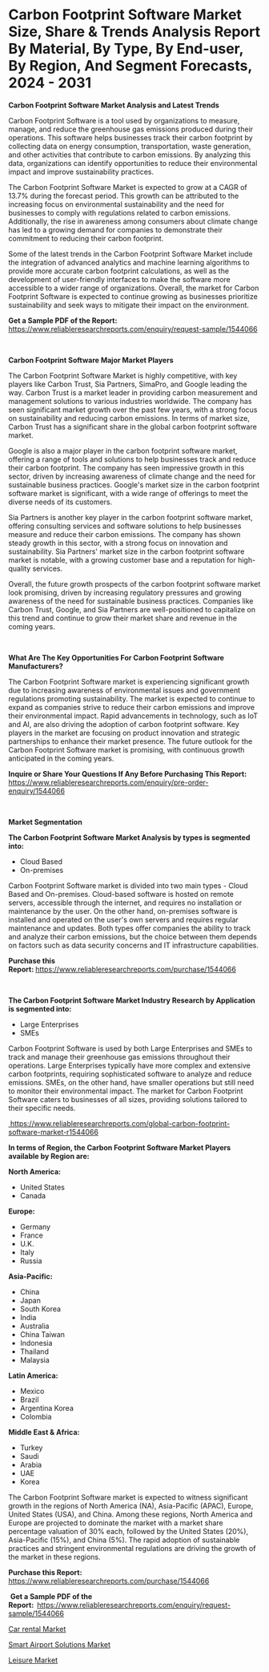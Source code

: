 <p><h1>Carbon Footprint Software Market Size, Share & Trends Analysis Report By Material, By Type, By End-user, By Region, And Segment Forecasts, 2024 - 2031</h1></p><p><strong>Carbon Footprint Software Market Analysis and Latest Trends</strong></p>
<p><p>Carbon Footprint Software is a tool used by organizations to measure, manage, and reduce the greenhouse gas emissions produced during their operations. This software helps businesses track their carbon footprint by collecting data on energy consumption, transportation, waste generation, and other activities that contribute to carbon emissions. By analyzing this data, organizations can identify opportunities to reduce their environmental impact and improve sustainability practices.</p><p>The Carbon Footprint Software Market is expected to grow at a CAGR of 13.7% during the forecast period. This growth can be attributed to the increasing focus on environmental sustainability and the need for businesses to comply with regulations related to carbon emissions. Additionally, the rise in awareness among consumers about climate change has led to a growing demand for companies to demonstrate their commitment to reducing their carbon footprint.</p><p>Some of the latest trends in the Carbon Footprint Software Market include the integration of advanced analytics and machine learning algorithms to provide more accurate carbon footprint calculations, as well as the development of user-friendly interfaces to make the software more accessible to a wider range of organizations. Overall, the market for Carbon Footprint Software is expected to continue growing as businesses prioritize sustainability and seek ways to mitigate their impact on the environment.</p></p>
<p><strong>Get a Sample PDF of the Report:&nbsp;</strong> <a href="https://www.reliableresearchreports.com/enquiry/request-sample/1544066">https://www.reliableresearchreports.com/enquiry/request-sample/1544066</a></p>
<p>&nbsp;</p>
<p><strong>Carbon Footprint Software Major Market Players</strong></p>
<p><p>The Carbon Footprint Software Market is highly competitive, with key players like Carbon Trust, Sia Partners, SimaPro, and Google leading the way. Carbon Trust is a market leader in providing carbon measurement and management solutions to various industries worldwide. The company has seen significant market growth over the past few years, with a strong focus on sustainability and reducing carbon emissions. In terms of market size, Carbon Trust has a significant share in the global carbon footprint software market.</p><p>Google is also a major player in the carbon footprint software market, offering a range of tools and solutions to help businesses track and reduce their carbon footprint. The company has seen impressive growth in this sector, driven by increasing awareness of climate change and the need for sustainable business practices. Google's market size in the carbon footprint software market is significant, with a wide range of offerings to meet the diverse needs of its customers.</p><p>Sia Partners is another key player in the carbon footprint software market, offering consulting services and software solutions to help businesses measure and reduce their carbon emissions. The company has shown steady growth in this sector, with a strong focus on innovation and sustainability. Sia Partners' market size in the carbon footprint software market is notable, with a growing customer base and a reputation for high-quality services.</p><p>Overall, the future growth prospects of the carbon footprint software market look promising, driven by increasing regulatory pressures and growing awareness of the need for sustainable business practices. Companies like Carbon Trust, Google, and Sia Partners are well-positioned to capitalize on this trend and continue to grow their market share and revenue in the coming years.</p></p>
<p>&nbsp;</p>
<p><strong>What Are The Key Opportunities For Carbon Footprint Software Manufacturers?</strong></p>
<p><p>The Carbon Footprint Software market is experiencing significant growth due to increasing awareness of environmental issues and government regulations promoting sustainability. The market is expected to continue to expand as companies strive to reduce their carbon emissions and improve their environmental impact. Rapid advancements in technology, such as IoT and AI, are also driving the adoption of carbon footprint software. Key players in the market are focusing on product innovation and strategic partnerships to enhance their market presence. The future outlook for the Carbon Footprint Software market is promising, with continuous growth anticipated in the coming years.</p></p>
<p><strong>Inquire or Share Your Questions If Any Before Purchasing This Report:</strong> <a href="https://www.reliableresearchreports.com/enquiry/pre-order-enquiry/1544066">https://www.reliableresearchreports.com/enquiry/pre-order-enquiry/1544066</a></p>
<p>&nbsp;</p>
<p><strong>Market Segmentation</strong></p>
<p><strong>The Carbon Footprint Software Market Analysis by types is segmented into:</strong></p>
<p><ul><li>Cloud Based</li><li>On-premises</li></ul></p>
<p><p>Carbon Footprint Software market is divided into two main types - Cloud Based and On-premises. Cloud-based software is hosted on remote servers, accessible through the internet, and requires no installation or maintenance by the user. On the other hand, on-premises software is installed and operated on the user's own servers and requires regular maintenance and updates. Both types offer companies the ability to track and analyze their carbon emissions, but the choice between them depends on factors such as data security concerns and IT infrastructure capabilities.</p></p>
<p><strong>Purchase this Report:&nbsp;</strong><a href="https://www.reliableresearchreports.com/purchase/1544066">https://www.reliableresearchreports.com/purchase/1544066</a></p>
<p>&nbsp;</p>
<p><strong>The Carbon Footprint Software Market Industry Research by Application is segmented into:</strong></p>
<p><ul><li>Large Enterprises</li><li>SMEs</li></ul></p>
<p><p>Carbon Footprint Software is used by both Large Enterprises and SMEs to track and manage their greenhouse gas emissions throughout their operations. Large Enterprises typically have more complex and extensive carbon footprints, requiring sophisticated software to analyze and reduce emissions. SMEs, on the other hand, have smaller operations but still need to monitor their environmental impact. The market for Carbon Footprint Software caters to businesses of all sizes, providing solutions tailored to their specific needs.</p></p>
<p><a href="https://www.reliableresearchreports.com/global-carbon-footprint-software-market-r1544066">&nbsp;https://www.reliableresearchreports.com/global-carbon-footprint-software-market-r1544066</a></p>
<p><strong>In terms of Region, the Carbon Footprint Software Market Players available by Region are:</strong></p>
<p>
    <p> <strong> North America: </strong>
        <ul>
            <li>United States</li>
            <li>Canada</li>
        </ul>
        </p> 
    <p> <strong> Europe: </strong>
        <ul>
            <li>Germany</li>
            <li>France</li>
            <li>U.K.</li>
            <li>Italy</li>
            <li>Russia</li>
        </ul>
        </p> 
    <p> <strong> Asia-Pacific: </strong>
        <ul>
            <li>China</li>
            <li>Japan</li>
            <li>South Korea</li>
            <li>India</li>
            <li>Australia</li>
            <li>China Taiwan</li>
            <li>Indonesia</li>
            <li>Thailand</li>
            <li>Malaysia</li>
        </ul>
        </p> 
    <p> <strong> Latin America: </strong>
        <ul>
            <li>Mexico</li>
            <li>Brazil</li>
            <li>Argentina Korea</li>
            <li>Colombia</li>
        </ul>
        </p> 
    <p> <strong> Middle East & Africa: </strong>
        <ul>
            <li>Turkey</li>
            <li>Saudi</li>
            <li>Arabia</li>
            <li>UAE</li>
            <li>Korea</li>
        </ul>
    </p>
    </p>
<p><p>The Carbon Footprint Software market is expected to witness significant growth in the regions of North America (NA), Asia-Pacific (APAC), Europe, United States (USA), and China. Among these regions, North America and Europe are projected to dominate the market with a market share percentage valuation of 30% each, followed by the United States (20%), Asia-Pacific (15%), and China (5%). The rapid adoption of sustainable practices and stringent environmental regulations are driving the growth of the market in these regions.</p></p>
<p><strong>Purchase this Report: </strong><a href="https://www.reliableresearchreports.com/purchase/1544066">https://www.reliableresearchreports.com/purchase/1544066</a></p>
<p>&nbsp;<strong>Get a Sample PDF of the Report:&nbsp;&nbsp;</strong><a href="https://www.reliableresearchreports.com/enquiry/request-sample/1544066">https://www.reliableresearchreports.com/enquiry/request-sample/1544066</a></p>
<p><strong></strong></p>
<p><p><a href="https://github.com/abdelrhmankishk22/Market-Research-Report-List-5/blob/main/car-rental-market.md">Car rental Market</a></p><p><a href="https://github.com/rakibtthstu9900/Market-Research-Report-List-1/blob/main/smart-airport-solutions-market.md">Smart Airport Solutions Market</a></p><p><a href="https://github.com/ChiragRp1/Market-Research-Report-List-5/blob/main/leisure-market.md">Leisure Market</a></p></p>
